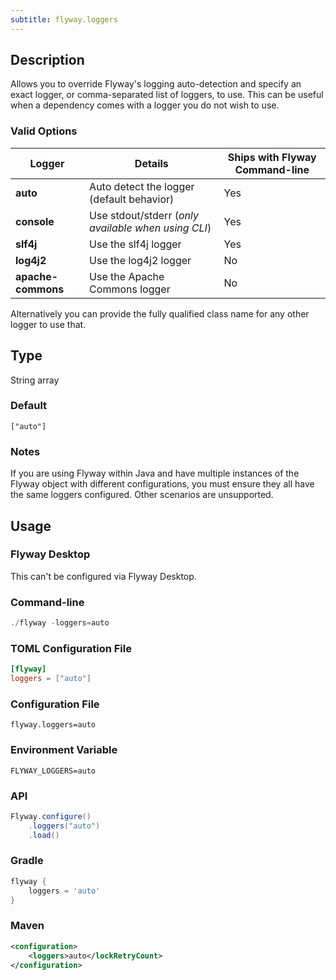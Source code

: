 ```yaml
---
subtitle: flyway.loggers
---
```


## Description

Allows you to override Flyway's logging auto-detection and specify an exact logger, or comma-separated list of loggers, to use.
This can be useful when a dependency comes with a logger you do not wish to use.

### Valid Options


| Logger              | Details                                              | Ships with Flyway Command-line   |
| ------------------- | ---------------------------------------------------- | -------------------------------- |
| **auto**            | Auto detect the logger (default behavior)            | Yes                              |
| **console**         | Use stdout/stderr (_only available when using CLI_)  | Yes                              |
| **slf4j**           | Use the slf4j logger                                 | Yes                              |
| **log4j2**          | Use the log4j2 logger                                | No                               |
| **apache-commons**  | Use the Apache Commons logger                        | No                               |

Alternatively you can provide the fully qualified class name for any other logger to use that.

## Type

String array

### Default

`["auto"]`

### Notes

If you are using Flyway within Java and have multiple instances of the Flyway object with different configurations, you must ensure they all have the same loggers configured.
Other scenarios are unsupported.

## Usage

### Flyway Desktop

This can't be configured via Flyway Desktop.

### Command-line

```powershell
./flyway -loggers=auto
```

### TOML Configuration File

```toml
[flyway]
loggers = ["auto"]
```

### Configuration File

```properties
flyway.loggers=auto
```

### Environment Variable

```properties
FLYWAY_LOGGERS=auto
```

### API

```java
Flyway.configure()
    .loggers("auto")
    .load()
```

### Gradle

```groovy
flyway {
    loggers = 'auto'
}
```

### Maven

```xml
<configuration>
    <loggers>auto</lockRetryCount>
</configuration>
```
